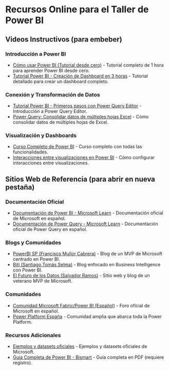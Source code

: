 # Recursos Online para el Taller de Power BI

## Videos Instructivos (para embeber)

### Introducción a Power BI
- [Cómo usar Power BI (Tutorial desde cero)](https://www.youtube.com/watch?v=pwJuFbyhZFE) - Tutorial completo de 1 hora para aprender Power BI desde cero.
- [Tutorial Power BI - Creación de Dashboard en 3 horas](https://www.youtube.com/watch?v=hKe7bHPiSPU) - Tutorial detallado para crear un dashboard completo.

### Conexión y Transformación de Datos
- [Tutorial Power BI - Primeros pasos con Power Query Editor](https://www.youtube.com/watch?v=jeq1vGx2aSs) - Introducción a Power Query Editor.
- [Power Query: Consolidar datos de múltiples hojas Excel](https://www.youtube.com/watch?v=JTSAnYHbPrc) - Cómo consolidar datos de múltiples hojas de Excel.

### Visualización y Dashboards
- [Curso Completo de Power BI](https://www.youtube.com/watch?v=sjrlIAQnD8M) - Curso completo con todas las funcionalidades.
- [Interacciones entre visualizaciones en Power BI](https://www.youtube.com/watch?v=Qf6m-2YnEII) - Cómo configurar interacciones entre visualizaciones.

## Sitios Web de Referencia (para abrir en nueva pestaña)

### Documentación Oficial
- [Documentación de Power BI - Microsoft Learn](https://learn.microsoft.com/es-es/power-bi/) - Documentación oficial de Microsoft en español.
- [Documentación de Power Query - Microsoft Learn](https://learn.microsoft.com/es-es/power-query/) - Documentación oficial de Power Query en español.

### Blogs y Comunidades
- [PowerBI SP (Francisco Mullor Cabrera)](https://powerbisp.com/) - Blog de un MVP de Microsoft centrado en Power BI.
- [Biti (Santiago Tomás Selma)](https://www.biti.es/) - Blog enfocado en Business Intelligence con Power BI.
- [El Futuro de los Datos (Salvador Ramos)](https://elfuturodelosdatos.com/) - Sitio web y blog de un veterano MVP de Microsoft.

### Comunidades
- [Comunidad Microsoft Fabric/Power BI (Español)](https://community.fabric.microsoft.com/t5/Power-BI-forums/ct-p/powerbi) - Foro oficial de Microsoft en español.
- [Power Platform España](https://community.fabric.microsoft.com/t5/Power-BI-Spanish-forums/ct-p/pbi_spanish) - Comunidad amplia que abarca toda la Power Platform.

### Recursos Adicionales
- [Ejemplos y datasets oficiales](https://learn.microsoft.com/es-es/power-bi/create-reports/sample-datasets) - Ejemplos y datasets oficiales de Microsoft.
- [Guía Completa de Power BI - Bismart](https://landing.bismart.com/guia-definitiva-power-bi) - Guía completa en PDF (requiere registro).
